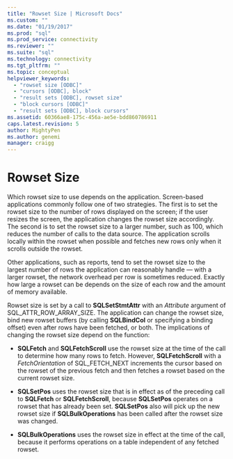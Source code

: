 ```yaml
---
title: "Rowset Size | Microsoft Docs"
ms.custom: ""
ms.date: "01/19/2017"
ms.prod: "sql"
ms.prod_service: connectivity
ms.reviewer: ""
ms.suite: "sql"
ms.technology: connectivity
ms.tgt_pltfrm: ""
ms.topic: conceptual
helpviewer_keywords: 
  - "rowset size [ODBC]"
  - "cursors [ODBC], block"
  - "result sets [ODBC], rowset size"
  - "block cursors [ODBC]"
  - "result sets [ODBC], block cursors"
ms.assetid: 60366ae8-175c-456a-ae5e-bdd860786911
caps.latest.revision: 5
author: MightyPen
ms.author: genemi
manager: craigg
---
```

# Rowset Size
Which rowset size to use depends on the application. Screen-based applications commonly follow one of two strategies. The first is to set the rowset size to the number of rows displayed on the screen; if the user resizes the screen, the application changes the rowset size accordingly. The second is to set the rowset size to a larger number, such as 100, which reduces the number of calls to the data source. The application scrolls locally within the rowset when possible and fetches new rows only when it scrolls outside the rowset.  
  
 Other applications, such as reports, tend to set the rowset size to the largest number of rows the application can reasonably handle — with a larger rowset, the network overhead per row is sometimes reduced. Exactly how large a rowset can be depends on the size of each row and the amount of memory available.  
  
 Rowset size is set by a call to **SQLSetStmtAttr** with an *Attribute* argument of SQL_ATTR_ROW_ARRAY_SIZE. The application can change the rowset size, bind new rowset buffers (by calling **SQLBindCol** or specifying a binding offset) even after rows have been fetched, or both. The implications of changing the rowset size depend on the function:  
  
-   **SQLFetch** and **SQLFetchScroll** use the rowset size at the time of the call to determine how many rows to fetch. However, **SQLFetchScroll** with a *FetchOrientation* of SQL_FETCH_NEXT increments the cursor based on the rowset of the previous fetch and then fetches a rowset based on the current rowset size.  
  
-   **SQLSetPos** uses the rowset size that is in effect as of the preceding call to **SQLFetch** or **SQLFetchScroll**, because **SQLSetPos** operates on a rowset that has already been set. **SQLSetPos** also will pick up the new rowset size if **SQLBulkOperations** has been called after the rowset size was changed.  
  
-   **SQLBulkOperations** uses the rowset size in effect at the time of the call, because it performs operations on a table independent of any fetched rowset.
